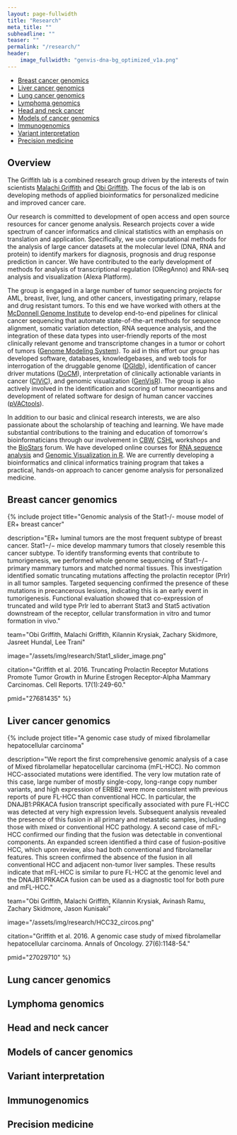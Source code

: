 ```yaml
---
layout: page-fullwidth
title: "Research"
meta_title: ""
subheadline: ""
teaser: ""
permalink: "/research/"
header:
    image_fullwidth: "genvis-dna-bg_optimized_v1a.png"
---
```


<div data-magellan-expedition="fixed">
  <ul class="sub-nav">
    <li data-magellan-arrival="Breast_cancer_genomics"><a href="#Breast_cancer_genomics">Breast cancer genomics</a></li>
    <li data-magellan-arrival="Liver_cancer_genomics"><a href="#Liver_cancer_genomics">Liver cancer genomics</a></li>
    <li data-magellan-arrival="Lung_cancer_genomics"><a href="#Lung_cancer_genomics">Lung cancer genomics</a></li>
    <li data-magellan-arrival="Lymphoma_genomics"><a href="#Lymphoma_genomics">Lymphoma genomics</a></li>
    <li data-magellan-arrival="Head_and_neck_cancer_genomics"><a href="#Head_and_neck_cancer_genomics">Head and neck cancer</a></li>
    <li data-magellan-arrival="Models_of_cancer_genomics"><a href="#Models_of_cancer_genomics">Models of cancer genomics</a></li>
    <li data-magellan-arrival="Immunogenomics"><a href="#Immunogenomics">Immunogenomics</a></li>
    <li data-magellan-arrival="Variant_interpretation"><a href="#Variant_interpretation">Variant interpretation</a></li>
    <li data-magellan-arrival="Precision_medicine"><a href="#Precision_medicine">Precision medicine</a></li>
  </ul>
</div>

## Overview

The Griffith lab is a combined research group driven by the interests of twin scientists [Malachi Griffith](http://malachigriffith.org/) and [Obi Griffith](http://obigriffith.org/). The focus of the lab is on developing methods of applied bioinformatics for personalized medicine and improved cancer care.

Our research is committed to development of open access and open source resources for cancer genome analysis. Research projects cover a wide spectrum of cancer informatics and clinical statistics with an emphasis on translation and application. Specifically, we use computational methods for the analysis of large cancer datasets at the molecular level (DNA, RNA and protein) to identify markers for diagnosis, prognosis and drug response prediction in cancer. We have contributed to the early development of methods for analysis of transcriptional regulation (ORegAnno) and RNA-seq analysis and visualization (Alexa Platform).

The group is engaged in a large number of tumor sequencing projects for AML, breast, liver, lung, and other cancers, investigating primary, relapse and drug resistant tumors. To this end we have worked with others at the [McDonnell Genome Institute](http://genome.wustl.edu/) to develop end-to-end pipelines for clinical cancer sequencing that automate state-of-the-art methods for sequence alignment, somatic variation detection, RNA sequence analysis, and the integration of these data types into user-friendly reports of the most clinically relevant genome and transcriptome changes in a tumor or cohort of tumors ([Genome Modeling System](https://github.com/genome/gms/wiki)). To aid in this effort our group has developed software, databases, knowledgebases, and web tools for interrogation of the druggable genome ([DGIdb](http://dgidb.org/)), identification of cancer driver mutations ([DoCM](http://docm.info/)), interpretation of clinically actionable variants in cancer ([CIViC](http://civicdb.org)), and genomic visualization ([GenVisR](https://bioconductor.org/packages/release/bioc/html/GenVisR.html)). The group is also actively involved in the identification and scoring of tumor neoantigens and development of related software for design of human cancer vaccines ([pVACtools](http://pvactools.org)).

In addition to our basic and clinical research interests, we are also passionate about the scholarship of teaching and learning. We have made substantial contributions to the training and education of tomorrow's bioinformaticians through our involvement in [CBW](https://bioinformatics.ca/), [CSHL](http://meetings.cshl.edu/courses.aspx?course=C-SEQTEC&year=18) workshops and the [BioStars](https://www.biostars.org/) forum. We have developed online courses for [RNA sequence analysis](http://rnaseq.wiki) and [Genomic Visualization in R](http://genviz.org). We are currently developing a bioinformatics and clinical informatics training program that takes a practical, hands-on approach to cancer genome analysis for personalized medicine.

<a name="Breast_cancer_genomics"></a>
<h2 data-magellan-destination="Breast_cancer_genomics">Breast cancer genomics</h2>

{% include project
  title="Genomic analysis of the Stat1-/- mouse model of ER+ breast cancer"

  description="ER+ luminal tumors are the most frequent subtype of breast cancer. Stat1−/− mice develop mammary tumors that closely resemble this cancer subtype. To identify transforming events that contribute to tumorigenesis, we performed whole genome sequencing of Stat1−/− primary mammary tumors and matched normal tissues. This investigation identified somatic truncating mutations affecting the prolactin receptor (Prlr) in all tumor samples. Targeted sequencing confirmed the presence of these mutations in precancerous lesions, indicating this is an early event in tumorigenesis. Functional evaluation showed that co-expression of truncated and wild type Prlr led to aberrant Stat3 and Stat5 activation downstream of the receptor, cellular transformation in vitro and tumor formation in vivo."

  team="Obi Griffith, Malachi Griffith, Kilannin Krysiak, Zachary Skidmore, Jasreet Hundal, Lee Trani"

  image="/assets/img/research/Stat1_slider_image.png"

  citation="Griffith et al. 2016. Truncating Prolactin Receptor Mutations Promote Tumor Growth in Murine Estrogen Receptor-Alpha Mammary Carcinomas. Cell Reports. 17(1):249-60."

  pmid="27681435"
%}



<a name="Liver_cancer_genomics"></a>
<h2 data-magellan-destination="Liver_cancer_genomics">Liver cancer genomics</h2>

{% include project
  title="A genomic case study of mixed fibrolamellar hepatocellular carcinoma"

  description="We report the first comprehensive genomic analysis of a case of Mixed fibrolamellar hepatocellular carcinoma (mFL-HCC). No common HCC-associated mutations were identified. The very low mutation rate of this case, large number of mostly single-copy, long-range copy number variants, and high expression of ERBB2 were more consistent with previous reports of pure FL-HCC than conventional HCC. In particular, the DNAJB1:PRKACA fusion transcript specifically associated with pure FL-HCC was detected at very high expression levels. Subsequent analysis revealed the presence of this fusion in all primary and metastatic samples, including those with mixed or conventional HCC pathology. A second case of mFL-HCC confirmed our finding that the fusion was detectable in conventional components. An expanded screen identified a third case of fusion-positive HCC, which upon review, also had both conventional and fibrolamellar features. This screen confirmed the absence of the fusion in all conventional HCC and adjacent non-tumor liver samples. These results indicate that mFL-HCC is similar to pure FL-HCC at the genomic level and the DNAJB1:PRKACA fusion can be used as a diagnostic tool for both pure and mFL-HCC."

  team="Obi Griffith, Malachi Griffith, Kilannin Krysiak, Avinash Ramu, Zachary Skidmore, Jason Kunisaki"

  image="/assets/img/research/HCC32_circos.png"

  citation="Griffith et al. 2016. A genomic case study of mixed fibrolamellar hepatocellular carcinoma. Annals of Oncology. 27(6):1148-54."

  pmid="27029710"
%}

<a name="Lung_cancer_genomics"></a>
<h2 data-magellan-destination="Lung_cancer_genomics">Lung cancer genomics</h2>
<a name="Lymphoma_genomics"></a>
<h2 data-magellan-destination="Lymphoma_genomics">Lymphoma genomics</h2>
<a name="Head_and_neck_cancer"></a>
<h2 data-magellan-destination="Head_and_neck_cancer">Head and neck cancer</h2>
<a name="Models_of_cancer_genomics"></a>
<h2 data-magellan-destination="Models_of_cancer_genomics">Models of cancer genomics</h2>
<a name="Variant_interpretation"></a>
<h2 data-magellan-destination="Variant_interpretation">Variant interpretation</h2>
<a name="Immunogenomics"></a>
<h2 data-magellan-destination="Immunogenomics">Immunogenomics</h2>
<a name="Precision_medicine"></a>
<h2 data-magellan-destination="Precision_medicine">Precision medicine</h2>
